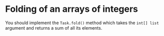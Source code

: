 # Folding of an arrays of integers

You should implement the `Task.fold()` method which takes the `int[] list` argument and returns a sum of all its elements. 